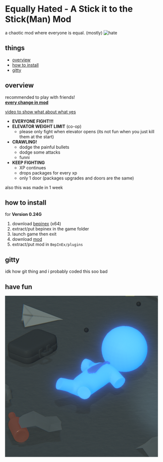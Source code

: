 # Equally Hated - A Stick it to the Stick(Man) Mod
a chaotic mod where everyone is equal. (mostly)
![hate](/git/things/SITTSM_Intro.gif)
## things
- [overview](#overview)
- [how to install](#how-to-install)
- [gitty](#gitty)

## overview
recommended to play with friends!
<br> **[every change in mod](/git/everyChanges.md)**

[video to show what about what yes](https://www.youtube.com/watch?v=RIlpBTU7EIU)
* **EVERYONE FIGHT!!!**
* **ELEVATOR WEIGHT LIMIT** (co-op)
    * please only fight when elevator opens (its not fun when you just kill them at the start)
* **CRAWLING!**
    * dodge the painful bullets
    * dodge some attacks
    * funni
* **KEEP FIGHTING**
    * XP continues
    * drops packages for every xp
    * only 1 door (packages upgrades and doors are the same)

also this was made in 1 week

## how to install
for **Version 0.24G**
1. download [bepinex](https://github.com/BepInEx/BepInEx) (x64)
2. extract/put bepinex in the game folder 
3. launch game then exit
4. download [mod](https://github.com/SS-Corp/SITTSM-EquallyHated/releases)
5. extract/put mod in ``BepInEx/plugins``

## gitty
idk how git thing
and i probably coded this soo bad

## have fun
![#1 worker!](/git/things/doIPutHimDown.png)